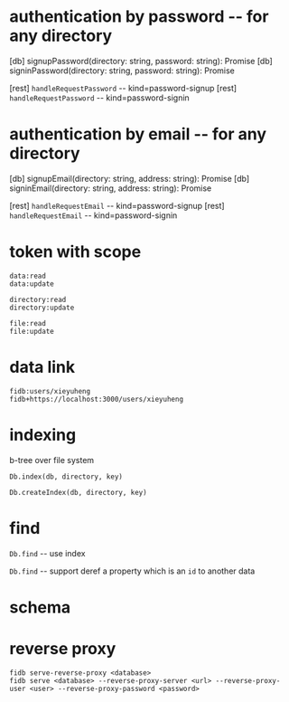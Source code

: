 # authentication by password -- for any directory

[db] signupPassword(directory: string, password: string): Promise<void>
[db] signinPassword(directory: string, password: string): Promise<Token>

[rest] `handleRequestPassword` -- kind=password-signup
[rest] `handleRequestPassword` -- kind=password-signin

# authentication by email -- for any directory

[db] signupEmail(directory: string, address: string): Promise<void>
[db] signinEmail(directory: string, address: string): Promise<Token>

[rest] `handleRequestEmail` -- kind=password-signup
[rest] `handleRequestEmail` -- kind=password-signin

# token with scope

```
data:read
data:update

directory:read
directory:update

file:read
file:update
```

# data link

```
fidb:users/xieyuheng
fidb+https://localhost:3000/users/xieyuheng
```

# indexing

b-tree over file system

`Db.index(db, directory, key)`

`Db.createIndex(db, directory, key)`

# find

`Db.find` -- use index

`Db.find` -- support deref a property which is an `id` to another data

# schema

# reverse proxy

```
fidb serve-reverse-proxy <database>
fidb serve <database> --reverse-proxy-server <url> --reverse-proxy-user <user> --reverse-proxy-password <password>
```
